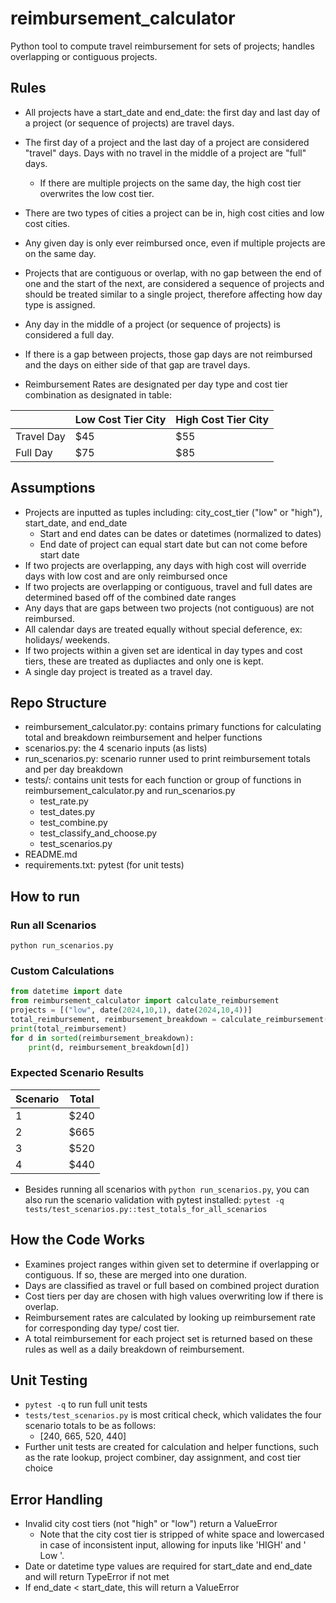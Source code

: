 # reimbursement_calculator
Python tool to compute travel reimbursement for sets of projects; handles overlapping or contiguous projects.

## Rules
- All projects have a start_date and end_date: the first day and last day of a project (or sequence of projects) are travel days.
- The first day of a project and the last day of a project are considered "travel" days. Days with no travel in the middle of a project are "full" days. 
    - If there are multiple projects on the same day, the high cost tier overwrites the low cost tier.
- There are two types of cities a project can be in, high cost cities and low cost cities.
- Any given day is only ever reimbursed once, even if multiple projects are on the same day.
- Projects that are contiguous or overlap, with no gap between the end of one and the start of the next, are considered a sequence of projects and should be treated similar to a single project, therefore affecting how day type is assigned.
- Any day in the middle of a project (or sequence of projects) is considered a full day.
- If there is a gap between projects, those gap days are not reimbursed and the days on either side of that gap are travel days.

- Reimbursement Rates are designated per day type and cost tier combination as designated in table:

|            | Low Cost Tier City | High Cost Tier City |
|------------|--------------------|---------------------|
| Travel Day | $45                 |$55 |
| Full Day   | $75                 |$85 |


## Assumptions
- Projects are inputted as tuples including: city_cost_tier ("low" or "high"), start_date, and end_date
    - Start and end dates can be dates or datetimes (normalized to dates)
    - End date of project can equal start date but can not come before start date
- If two projects are overlapping, any days with high cost will override days with low cost and are only reimbursed once
- If two projects are overlapping or contiguous, travel and full dates are determined based off of the combined date ranges
- Any days that are gaps between two projects (not contiguous) are not reimbursed.
- All calendar days are treated equally without special deference, ex: holidays/ weekends.
- If two projects within a given set are identical in day types and cost tiers, these are treated as dupliactes and only one is kept.
- A single day project is treated as a travel day.

## Repo Structure
- reimbursement_calculator.py: contains primary functions for calculating total and breakdown reimbursement and helper functions
- scenarios.py: the 4 scenario inputs (as lists)
- run_scenarios.py: scenario runner used to print reimbursement totals and per day breakdown 
- tests/: contains unit tests for each function or group of functions in reimbursement_calculator.py and run_scenarios.py
  - test_rate.py
  - test_dates.py
  - test_combine.py
  - test_classify_and_choose.py
  - test_scenarios.py
- README.md
- requirements.txt: pytest (for unit tests)


## How to run
### Run all Scenarios
`python run_scenarios.py`

### Custom Calculations
``` python
from datetime import date
from reimbursement_calculator import calculate_reimbursement
projects = [("low", date(2024,10,1), date(2024,10,4))]
total_reimbursement, reimbursement_breakdown = calculate_reimbursement(projects)
print(total_reimbursement)
for d in sorted(reimbursement_breakdown):
    print(d, reimbursement_breakdown[d])
```

### Expected Scenario Results
| Scenario | Total |
|----------|-------|
| 1 | $240 |
| 2 | $665 |
| 3 | $520 |
| 4 | $440 |

- Besides running all scenarios with `python run_scenarios.py`, you can also run the scenario validation with pytest installed: `pytest -q tests/test_scenarios.py::test_totals_for_all_scenarios`

## How the Code Works
- Examines project ranges within given set to determine if overlapping or contiguous. If so, these are merged into one duration.
- Days are classified as travel or full based on combined project duration
- Cost tiers per day are chosen with high values overwriting low if there is overlap.
- Reimbursement rates are calculated by looking up reimbursement rate for corresponding day type/ cost tier.
- A total reimbursement for each project set is returned based on these rules as well as a daily breakdown of reimbursement.

## Unit Testing
- `pytest -q` to run full unit tests
- `tests/test_scenarios.py` is most critical check, which validates the four scenario totals to be as follows:
    - [240, 665, 520, 440]
- Further unit tests are created for calculation and helper functions, such as the rate lookup, project combiner, day assignment, and cost tier choice

## Error Handling
- Invalid city cost tiers (not "high" or "low") return a ValueError
    - Note that the city cost tier is stripped of white space and lowercased in case of inconsistent input, allowing for inputs like 'HIGH' and ' Low '.
- Date or datetime type values are required for start_date and end_date and will return TypeError if not met
- If end_date < start_date, this will return a ValueError
